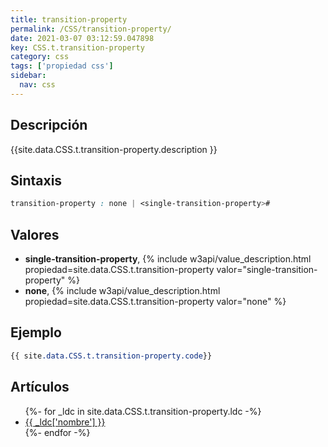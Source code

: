 ```yaml
---
title: transition-property
permalink: /CSS/transition-property/
date: 2021-03-07 03:12:59.047898
key: CSS.t.transition-property
category: css
tags: ['propiedad css']
sidebar: 
  nav: css
---
```


## Descripción
{{site.data.CSS.t.transition-property.description }}

## Sintaxis
~~~css
transition-property : none | <single-transition-property>#
~~~

## Valores
* **single-transition-property**,  {% include w3api/value_description.html propiedad=site.data.CSS.t.transition-property valor="single-transition-property" %}
* **none**,  {% include w3api/value_description.html propiedad=site.data.CSS.t.transition-property valor="none" %}

## Ejemplo
~~~css
{{ site.data.CSS.t.transition-property.code}}
~~~

## Artículos
<ul>
{%- for _ldc in site.data.CSS.t.transition-property.ldc -%}
   <li>
       <a href="{{_ldc['url'] }}">{{ _ldc['nombre'] }}</a>
   </li>
{%- endfor -%}
</ul>

